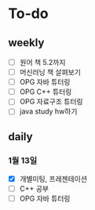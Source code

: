 # To-do

## weekly

- [ ] 원어 책 5.2까지
- [ ] 머신러닝 책 살펴보기
- [ ] OPG 자바 튜터링
- [ ] OPG C++ 튜터링
- [ ] OPG 자료구조 튜터링
- [ ] java study hw하기

## daily

### 1월 13일
- [x] 개별미팅, 프레젠테이션
- [ ] C++ 공부
- [ ] OPG 자바 튜터링